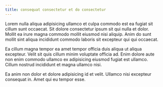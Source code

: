 ```yaml
---
title: consequat consectetur et do consectetur
---
```


Lorem nulla aliqua adipisicing ullamco et culpa commodo est ea fugiat sit cillum sunt occaecat. Sit dolore consectetur ipsum sit qui nulla et dolor. Mollit ea irure magna commodo mollit eiusmod nisi aliquip. Anim do sunt mollit sint aliqua incididunt commodo laboris sit excepteur qui qui occaecat.

Ea cillum magna tempor ea amet tempor officia duis aliqua ut aliqua excepteur. Velit sit quis cillum minim voluptate officia ad. Enim dolore aute non enim commodo ullamco ex adipisicing eiusmod fugiat est ullamco. Cillum nostrud incididunt et magna ullamco nisi.

Ea anim non dolor et dolore adipisicing id et velit. Ullamco nisi excepteur consequat in. Amet qui eu tempor esse.
